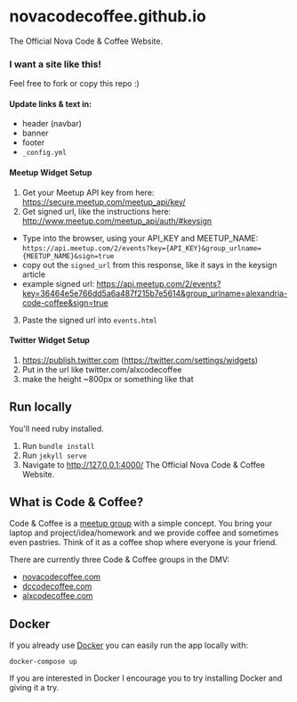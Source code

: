 # novacodecoffee.github.io
The Official Nova Code &amp; Coffee Website.

### I want a site like this!
Feel free to fork or copy this repo :)

#### Update links & text in:
- header (navbar)
- banner
- footer
- `_config.yml`

#### Meetup Widget Setup
1. Get your Meetup API key from here: https://secure.meetup.com/meetup_api/key/
2. Get signed url, like the instructions here: http://www.meetup.com/meetup_api/auth/#keysign
  - Type into the browser, using your API_KEY and MEETUP_NAME: `https://api.meetup.com/2/events?key={API_KEY}&group_urlname={MEETUP_NAME}&sign=true`
  - copy out the `signed_url` from this response, like it says in the keysign article
  - example signed url: https://api.meetup.com/2/events?key=36464e5e766dd5a6a487f215b7e5614&group_urlname=alexandria-code-coffee&sign=true
3. Paste the signed url into `events.html`

#### Twitter Widget Setup
1. https://publish.twitter.com (https://twitter.com/settings/widgets)
2. Put in the url like twitter.com/alxcodecoffee
2. make the height ~800px or something like that

## Run locally

You'll need ruby installed.

1. Run `bundle install`
1. Run `jekyll serve`
1. Navigate to <http://127.0.0.1:4000/>
The Official Nova Code &amp; Coffee Website.

## What is Code &amp; Coffee?
Code &amp; Coffee is a [meetup group](http://meetup.com) with a simple concept. You bring your laptop and project/idea/homework and we provide coffee and sometimes even pastries. Think of it as a coffee shop where everyone is your friend.

There are currently three Code &amp; Coffee groups in the DMV:
- [novacodecoffee.com](http:novacodecoffee.com)
- [dccodecoffee.com](http://www.dccodecoffee.com/)
- [alxcodecoffee.com](http://alxcodecoffee.com/)

## Docker
If you already use [Docker](https://docker.com) you can easily run the app locally with:

`docker-compose up`

If you are interested in Docker I encourage you to try installing Docker and giving it a try.
